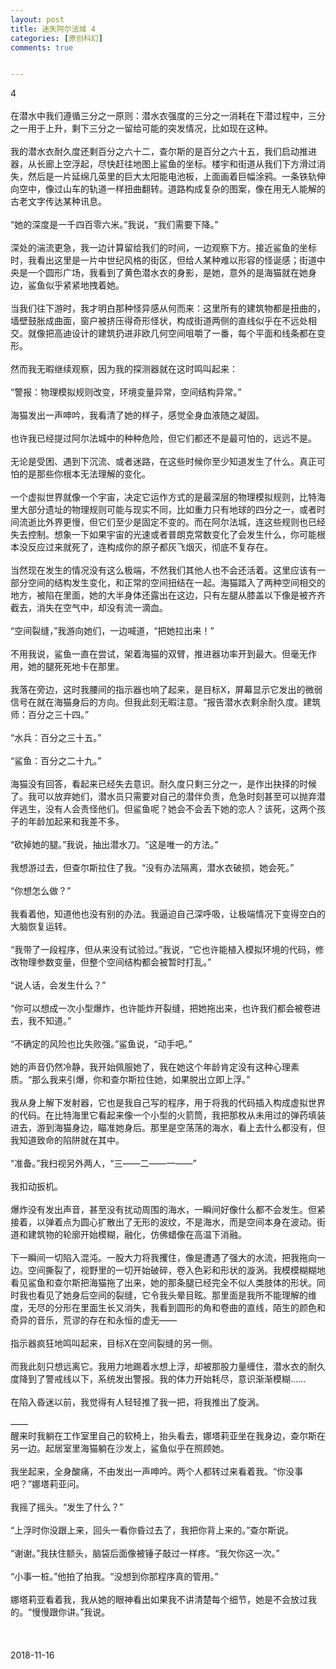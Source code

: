 ```yaml
---
layout: post
title: 迷失阿尔法城 4
categories: [原创科幻]
comments: true


---
```

4
<br>
<br>
在潜水中我们遵循三分之一原则：潜水衣强度的三分之一消耗在下潜过程中，三分之一用于上升，剩下三分之一留给可能的突发情况，比如现在这种。
<br>
<br>我的潜水衣耐久度还剩百分之六十二，查尔斯的是百分之六十五，我们启动推进器，从长廊上空浮起，尽快赶往地图上鲨鱼的坐标。楼宇和街道从我们下方滑过消失，然后是一片延绵几英里的巨大太阳能电池板，上面画着巨幅涂鸦。一条铁轨伸向空中，像过山车的轨道一样扭曲翻转。道路构成复杂的图案，像在用无人能解的古老文字传达某种讯息。
<br>
<br>“她的深度是一千四百零六米。”我说，“我们需要下降。”
<br>
<br>深处的湍流更急，我一边计算留给我们的时间，一边观察下方。接近鲨鱼的坐标时，我看出这里是一片中世纪风格的街区，但给人某种难以形容的怪诞感；街道中央是一个圆形广场，我看到了黄色潜水衣的身影，是她，意外的是海猫就在她身边，鲨鱼似乎紧紧地拽着她。
<br>
<br>当我们往下游时，我才明白那种怪异感从何而来：这里所有的建筑物都是扭曲的，墙壁鼓胀成曲面，窗户被挤压得奇形怪状，构成街道两侧的直线似乎在不远处相交。就像把高迪设计的建筑扔进非欧几何空间咀嚼了一番，每个平面和线条都在变形。
<br>
<br>然而我无暇继续观察，因为我的探测器就在这时鸣叫起来：
<br>
<br>“警报：物理模拟规则改变，环境变量异常，空间结构异常。”
<br>
<br>海猫发出一声呻吟，我看清了她的样子，感觉全身血液随之凝固。
<br>
<br>也许我已经提过阿尔法城中的种种危险，但它们都还不是最可怕的，远远不是。
<br>
<br>无论是受困、遇到下沉流、或者迷路，在这些时候你至少知道发生了什么。真正可怕的是那些你根本无法理解的变化。
<br>
<br>一个虚拟世界就像一个宇宙，决定它运作方式的是最深层的物理模拟规则，比特海里大部分遗址的物理规则可能与现实不同，比如重力只有地球的四分之一，或者时间流逝比外界更慢，但它们至少是固定不变的。而在阿尔法城，连这些规则也已经失去控制。想象一下如果宇宙的光速或者普朗克常数变化了会发生什么，你可能根本没反应过来就死了，连构成你的原子都灰飞烟灭，彻底不复存在。
<br>
<br>当然现在发生的情况没有这么极端，不然我们其他人也不会还活着。这里应该有一部分空间的结构发生变化，和正常的空间扭结在一起。海猫踏入了两种空间相交的地方，被陷在里面，她的大半身体还露出在这边，只有左腿从膝盖以下像是被齐齐截去，消失在空气中，却没有流一滴血。
<br>
<br>“空间裂缝，”我游向她们，一边喊道，“把她拉出来！”
<br>
<br>不用我说，鲨鱼一直在尝试，架着海猫的双臂，推进器功率开到最大。但毫无作用，她的腿死死地卡在那里。
<br>
<br>我落在旁边，这时我腰间的指示器也响了起来，是目标X，屏幕显示它发出的微弱信号在就在海猫身后的方向。但我此刻无暇注意。“报告潜水衣剩余耐久度。建筑师：百分之三十四。”
<br>
<br>“水兵：百分之三十五。”
<br>
<br>“鲨鱼：百分之二十九。”
<br>
<br>海猫没有回答，看起来已经失去意识。耐久度只剩三分之一，是作出抉择的时候了。我可以放弃她们，潜水员只需要对自己的潜伴负责，危急时刻甚至可以抛弃潜伴逃生，没有人会责怪他们。但鲨鱼呢？她会不会丢下她的恋人？该死，这两个孩子的年龄加起来和我差不多。
<br>
<br>“砍掉她的腿。”我说，抽出潜水刀。“这是唯一的方法。”
<br>
<br>我想游过去，但查尔斯拉住了我。“没有办法隔离，潜水衣破损，她会死。”
<br>
<br>“你想怎么做？”
<br>
<br>我看着他，知道他也没有别的办法。我逼迫自己深呼吸，让极端情况下变得空白的大脑恢复运转。
<br>
<br>“我带了一段程序，但从来没有试验过。”我说，“它也许能植入模拟环境的代码，修改物理参数变量，但整个空间结构都会被暂时打乱。”
<br>
<br>“说人话，会发生什么？”
<br>
<br>“你可以想成一次小型爆炸，也许能炸开裂缝，把她拖出来，也许我们都会被卷进去，我不知道。”
<br>
<br>“不确定的风险也比失败强。”鲨鱼说，“动手吧。”
<br>
<br>她的声音仍然冷静，我开始佩服她了，我在她这个年龄肯定没有这种心理素质。“那么我来引爆，你和查尔斯拉住她，如果脱出立即上浮。”
<br>
<br>我从身上解下发射器，它也是我自己写的程序，用于将我的代码插入构成虚拟世界的代码。在比特海里它看起来像一个小型的火箭筒，我把那枚从未用过的弹药填装进去，游到海猫身边，瞄准她身后。那里是空荡荡的海水，看上去什么都没有，但我知道致命的陷阱就在其中。
<br>
<br>“准备。”我扫视另外两人，“三——二——一——”
<br>
<br>我扣动扳机。
<br>
<br>爆炸没有发出声音，甚至没有扰动周围的海水，一瞬间好像什么都不会发生。但紧接着，以弹着点为圆心扩散出了无形的波纹，不是海水，而是空间本身在波动。街道和建筑物的轮廓开始模糊，融化，仿佛蜡像在高温下消融。
<br>
<br>下一瞬间一切陷入混沌。一股大力将我攫住，像是遭遇了强大的水流，把我拖向一边。空间撕裂了，视野里的一切开始破碎，卷入色彩和形状的漩涡。我模模糊糊地看见鲨鱼和查尔斯把海猫拖了出来，她的那条腿已经完全不似人类肢体的形状。同时我也看见了她身后空间的裂缝，它令我头晕目眩。那里面是我所不能理解的维度，无尽的分形在里面生长又消失，我看到圆形的角和卷曲的直线，陌生的颜色和奇异的音乐，荒谬的存在和永恒的虚无——
<br>
<br>指示器疯狂地鸣叫起来，目标X在空间裂缝的另一侧。
<br>
<br>而我此刻只想远离它。我用力地踢着水想上浮，却被那股力量缠住，潜水衣的耐久度降到了警戒线以下，系统发出警报。我的体力开始耗尽，意识渐渐模糊……
<br>
<br>在陷入昏迷以前，我觉得有人轻轻推了我一把，将我推出了旋涡。
<br>
<br>——
<br>醒来时我躺在工作室里自己的软椅上，抬头看去，娜塔莉亚坐在我身边，查尔斯在另一边。起居室里海猫躺在沙发上，鲨鱼似乎在照顾她。
<br>
<br>我坐起来，全身酸痛，不由发出一声呻吟。两个人都转过来看着我。“你没事吧？”娜塔莉亚问。
<br>
<br>我摇了摇头。“发生了什么？”
<br>
<br>“上浮时你没跟上来，回头一看你昏过去了，我把你背上来的。”查尔斯说。
<br>
<br>“谢谢。”我扶住额头，脑袋后面像被锤子敲过一样疼。“我欠你这一次。”
<br>
<br>“小事一桩。”他拍了拍我。“没想到你那程序真的管用。”
<br>
<br>娜塔莉亚看着我，我从她的眼神看出如果我不讲清楚每个细节，她是不会放过我的。“慢慢跟你讲。”我说。
<br>
<br>
<br>
<br>2018-11-16
<br>
<br>
<br>
<br>
<br>
<br>
<br>
<br>
<br>
<br>
<br>
<br>